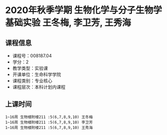 # 2020年秋季学期 生物化学与分子生物学基础实验 王冬梅, 李卫芳, 王秀海






## 课程信息

- 课程号：008187.04
- 学分：2
- 教学类型：实验课
- 开课单位：生命科学学院
- 课程类别：专业核心
- 课程层次：本科计划内课程

## 上课时间

```
1~16周 生物楼附楼211 :5(6,7,8,9,10) 王冬梅
1~16周 生物楼附楼211 :5(6,7,8,9,10) 李卫芳
1~16周 生物楼附楼211 :5(6,7,8,9,10) 王秀海
```

